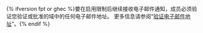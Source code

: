 {% ifversion fpt or ghec %}要在启用限制后继续接收电子邮件通知，成员必须验证您验证或批准的域中的任何电子邮件地址。 更多信息请参阅“[验证电子邮件地址](/github/getting-started-with-github/verifying-your-email-address)”。{% endif %}
